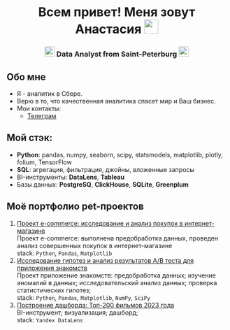 <h1 align="center"> Всем привет! Меня зовут Анастасия
<img src="https://github.com/blackcater/blackcater/raw/main/images/Hi.gif" height="32"/></h1>
<h3 align="center"> <img src="https://em-content.zobj.net/source/apple/391/sparkles_2728.png" height="23"/> Data Analyst from Saint-Peterburg <img src="https://em-content.zobj.net/source/apple/391/sparkles_2728.png" height="23"/> </h3>

## Обо мне
- Я - аналитик в Сбере.
- Верю в то, что качественная аналитика спасет мир и Ваш бизнес.
- Мои контакты:
    - [Телеграм](https://t.me/anastasi_yurevna)

## Мой стэк:
- **Python**: pandas, numpy, seaborn, scipy, statsmodels, matplotlib, plotly, folium, TensorFlow
- **SQL**: агрегация, фильтрация, джойны, вложенные запросы
- BI-инструменты: **DataLens**, **Tableau**
- Базы данных: **PostgreSQ**, **ClickHouse**, **SQLite**, **Greenplum**

## Моё портфолио pet-проектов

1. [Проект e-commerce: исследование и анализ покупок в интернет-магазине](https://github.com/AnastasiYurevna/pet_projects/blob/main/Project_first%20(1).ipynb)<br />
   Проект e-commerce: выполнена предобработка данных, проведен анализ совершенных покупок в интернет-магазине <br />
   stack: `Python`, `Pandas`, `Matplotlib` <br />
2. [Исследование гипотез и анализ результатов A/B теста для приложения знакомств](https://github.com/AnastasiYurevna/ab_testing/blob/main/%D0%9A%D0%B5%D0%B9%D1%81%20%E2%84%961%20-%20%D0%9F%D1%80%D0%B8%D0%BB%D0%BE%D0%B6%D0%B5%D0%BD%D0%B8%D0%B5%20%D0%B7%D0%BD%D0%B0%D0%BA%D0%BE%D0%BC%D1%81%D1%82%D0%B2.ipynb) <br />
   Проект приложение знакомств: предобработка данных; изучение аномалий в данных; исследовательский анализ данных; проверка статистических гипотез; <br />
   stack: `Python`, `Pandas`, `Matplotlib`, `NumPy`, `SciPy` <br />
3. [Построение дашборда: Топ-200 фильмов 2023 года](https://datalens.yandex/jzy25udy64jg8) <br />
   BI-инструмент; визуализация; дашборд;  <br />
   stack: `Yandex DataLens` <br />
